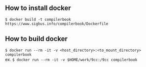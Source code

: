 ## How to install docker
`$ docker build -t compilerbook https://www.sigbus.info/compilerbook/Dockerfile`

## How to build docker
`$ docker run --rm -it -v <host_directory>:<to_mount_directory> compilerbook`<br>
ex. `$ docker run --rm -it -v $HOME/work/9cc:/9cc compilerbook`
